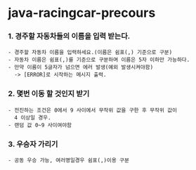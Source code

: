 # java-racingcar-precours

### 1. 경주할 자동차들의 이름을 입력 받는다.
	- 경주할 자동차 이름을 입력하세요.(이름은 쉼표(,) 기준으로 구분)
	- 자동차 이름은 쉼표(,)를 기준으로 구분하며 이름은 5자 이하만 가능하다.
	- 만약 이름이 5글자가 넘으면 에러 발생(예외 발생시켜야함)
	  -> [ERROR]로 시작하는 메시지 출력.

### 2. 몇번 이동 할 것인지 받기
	- 전진하는 조건은 0에서 9 사이에서 무작위 값을 구한 후 무작위 값이
	  4 이상일 경우.
	- 랜덤 값 0~9 사이여야함

### 3. 우승자 가리기
	- 공동 우승 가능, 여러명일경우 쉼표(,)이용 구분
